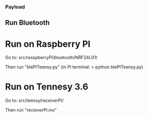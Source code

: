 ### Payload

## Run Bluetooth  

# Run on Raspberry PI

Go to: src/rasspberryPI/bluetooth/NRF24L01/

Then run "blePITeensy.py" (in PI terminal: > python blePITeensy.py) 

# Run on Tennesy 3.6

Go to: src/teensy/receiverPI/

Then run "receiverPI.ino" 
